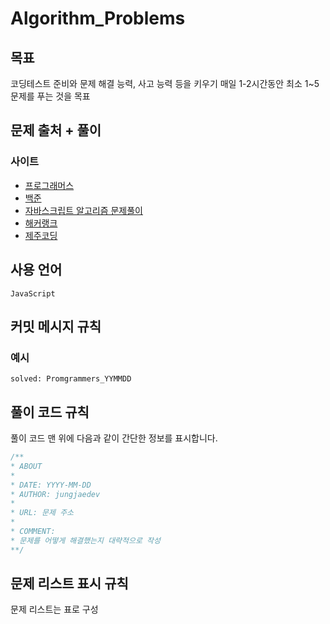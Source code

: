 # Algorithm_Problems

## 목표

코딩테스트 준비와 문제 해결 능력, 사고 능력 등을 키우기
매일 1-2시간동안 최소 1~5문제를 푸는 것을 목표

## 문제 출처 + 풀이

### 사이트

- [프로그래머스](./Programmers/README.md)
- [백준](./BOJ/README.md)
- [자바스크립트 알고리즘 문제풀이](./Algorithm/README.md)
- [해커랭크](./HackerRank/README.md)
- [제주코딩](./JejuCoding/README.md)

## 사용 언어

```
JavaScript
```

## 커밋 메시지 규칙

### 예시

```
solved: Promgrammers_YYMMDD
```

## 풀이 코드 규칙

풀이 코드 맨 위에 다음과 같이 간단한 정보를 표시합니다.

```JavaScript
/**
* ABOUT
*
* DATE: YYYY-MM-DD
* AUTHOR: jungjaedev
*
* URL: 문제 주소
*
* COMMENT:
* 문제를 어떻게 해결했는지 대략적으로 작성
**/
```

## 문제 리스트 표시 규칙

문제 리스트는 표로 구성
